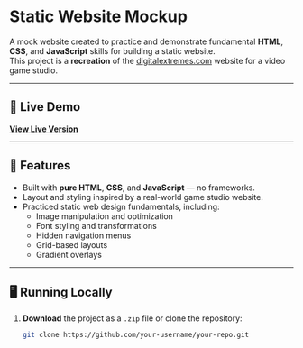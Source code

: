 # Static Website Mockup

A mock website created to practice and demonstrate fundamental **HTML**, **CSS**, and **JavaScript** skills for building a static website.  
This project is a **recreation** of the [digitalextremes.com](https://www.digitalextremes.com) website for a video game studio.

---

## 🔗 Live Demo

[**View Live Version**](http://www.linktowebsite.ca/static-web-site)

---

## 📂 Features

- Built with **pure HTML**, **CSS**, and **JavaScript** — no frameworks.
- Layout and styling inspired by a real-world game studio website.
- Practiced static web design fundamentals, including:
  - Image manipulation and optimization
  - Font styling and transformations
  - Hidden navigation menus
  - Grid-based layouts
  - Gradient overlays

---

## 🖥 Running Locally

1. **Download** the project as a `.zip` file or clone the repository:
   ```bash
   git clone https://github.com/your-username/your-repo.git
   ```
